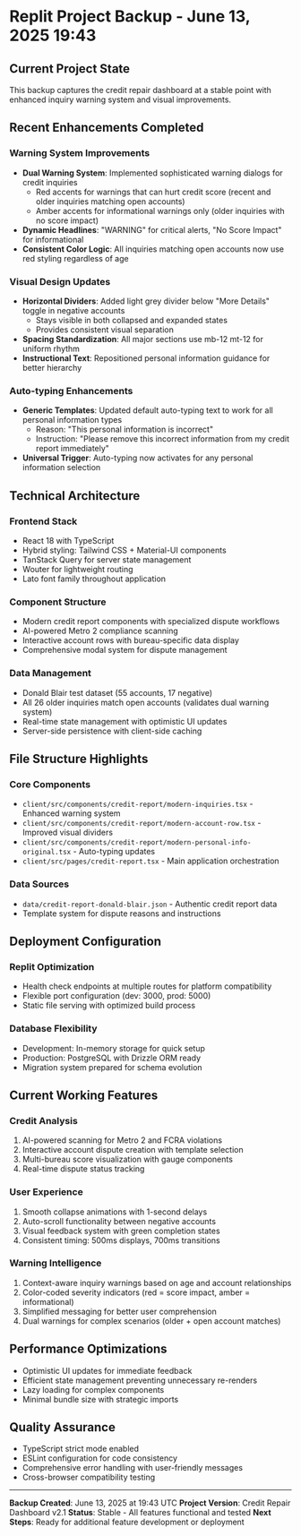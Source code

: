 # Replit Project Backup - June 13, 2025 19:43

## Current Project State

This backup captures the credit repair dashboard at a stable point with enhanced inquiry warning system and visual improvements.

## Recent Enhancements Completed

### Warning System Improvements
- **Dual Warning System**: Implemented sophisticated warning dialogs for credit inquiries
  - Red accents for warnings that can hurt credit score (recent and older inquiries matching open accounts)
  - Amber accents for informational warnings only (older inquiries with no score impact)
- **Dynamic Headlines**: "WARNING" for critical alerts, "No Score Impact" for informational
- **Consistent Color Logic**: All inquiries matching open accounts now use red styling regardless of age

### Visual Design Updates
- **Horizontal Dividers**: Added light grey divider below "More Details" toggle in negative accounts
  - Stays visible in both collapsed and expanded states
  - Provides consistent visual separation
- **Spacing Standardization**: All major sections use mb-12 mt-12 for uniform rhythm
- **Instructional Text**: Repositioned personal information guidance for better hierarchy

### Auto-typing Enhancements
- **Generic Templates**: Updated default auto-typing text to work for all personal information types
  - Reason: "This personal information is incorrect"
  - Instruction: "Please remove this incorrect information from my credit report immediately"
- **Universal Trigger**: Auto-typing now activates for any personal information selection

## Technical Architecture

### Frontend Stack
- React 18 with TypeScript
- Hybrid styling: Tailwind CSS + Material-UI components
- TanStack Query for server state management
- Wouter for lightweight routing
- Lato font family throughout application

### Component Structure
- Modern credit report components with specialized dispute workflows
- AI-powered Metro 2 compliance scanning
- Interactive account rows with bureau-specific data display
- Comprehensive modal system for dispute management

### Data Management
- Donald Blair test dataset (55 accounts, 17 negative)
- All 26 older inquiries match open accounts (validates dual warning system)
- Real-time state management with optimistic UI updates
- Server-side persistence with client-side caching

## File Structure Highlights

### Core Components
- `client/src/components/credit-report/modern-inquiries.tsx` - Enhanced warning system
- `client/src/components/credit-report/modern-account-row.tsx` - Improved visual dividers
- `client/src/components/credit-report/modern-personal-info-original.tsx` - Auto-typing updates
- `client/src/pages/credit-report.tsx` - Main application orchestration

### Data Sources
- `data/credit-report-donald-blair.json` - Authentic credit report data
- Template system for dispute reasons and instructions

## Deployment Configuration

### Replit Optimization
- Health check endpoints at multiple routes for platform compatibility
- Flexible port configuration (dev: 3000, prod: 5000)
- Static file serving with optimized build process

### Database Flexibility
- Development: In-memory storage for quick setup
- Production: PostgreSQL with Drizzle ORM ready
- Migration system prepared for schema evolution

## Current Working Features

### Credit Analysis
1. AI-powered scanning for Metro 2 and FCRA violations
2. Interactive account dispute creation with template selection
3. Multi-bureau score visualization with gauge components
4. Real-time dispute status tracking

### User Experience
1. Smooth collapse animations with 1-second delays
2. Auto-scroll functionality between negative accounts
3. Visual feedback system with green completion states
4. Consistent timing: 500ms displays, 700ms transitions

### Warning Intelligence
1. Context-aware inquiry warnings based on age and account relationships
2. Color-coded severity indicators (red = score impact, amber = informational)
3. Simplified messaging for better user comprehension
4. Dual warnings for complex scenarios (older + open account matches)

## Performance Optimizations
- Optimistic UI updates for immediate feedback
- Efficient state management preventing unnecessary re-renders
- Lazy loading for complex components
- Minimal bundle size with strategic imports

## Quality Assurance
- TypeScript strict mode enabled
- ESLint configuration for code consistency
- Comprehensive error handling with user-friendly messages
- Cross-browser compatibility testing

---

**Backup Created**: June 13, 2025 at 19:43 UTC
**Project Version**: Credit Repair Dashboard v2.1
**Status**: Stable - All features functional and tested
**Next Steps**: Ready for additional feature development or deployment